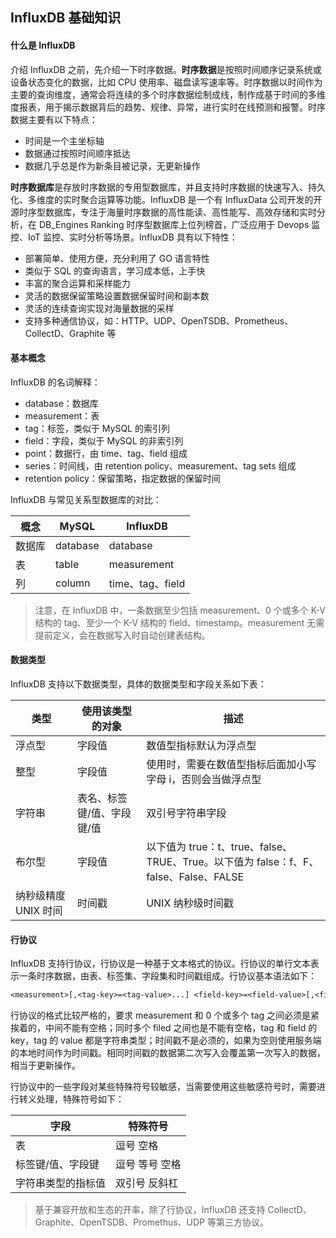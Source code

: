 ## InfluxDB 基础知识

#### 什么是 InfluxDB

介绍 InfluxDB 之前，先介绍一下时序数据。**时序数据**是按照时间顺序记录系统或设备状态变化的数据，比如 CPU 使用率、磁盘读写速率等。时序数据以时间作为主要的查询维度，通常会将连续的多个时序数据绘制成线，制作成基于时间的多维度报表，用于揭示数据背后的趋势、规律、异常，进行实时在线预测和报警。时序数据主要有以下特点：

- 时间是一个主坐标轴
- 数据通过按照时间顺序抵达
- 数据几乎总是作为新条目被记录，无更新操作

**时序数据库**是存放时序数据的专用型数据库，并且支持时序数据的快速写入、持久化、多维度的实时聚合运算等功能。InfluxDB 是一个有 InfluxData 公司开发的开源时序型数据库，专注于海量时序数据的高性能读、高性能写、高效存储和实时分析，在 DB_Engines Ranking 时序型数据库上位列榜首，广泛应用于 Devops 监控、IoT 监控、实时分析等场景。InfluxDB 具有以下特性：

- 部署简单、使用方便，充分利用了 GO 语言特性
- 类似于 SQL 的查询语言，学习成本低，上手快
- 丰富的聚合运算和采样能力
- 灵活的数据保留策略设置数据保留时间和副本数
- 灵活的连续查询实现对海量数据的采样
- 支持多种通信协议，如：HTTP、UDP、OpenTSDB、Prometheus、CollectD、Graphite 等

#### 基本概念

InfluxDB 的名词解释：

- database：数据库
- measurement：表
- tag：标签，类似于 MySQL 的索引列
- field：字段，类似于 MySQL 的非索引列
- point：数据行，由 time、tag、field 组成
- series：时间线，由 retention policy、measurement、tag sets 组成
- retention policy：保留策略，指定数据的保留时间

InfluxDB 与常见关系型数据库的对比：

| 概念   | MySQL    | InfluxDB         |
| ------ | -------- | ---------------- |
| 数据库 | database | database         |
| 表     | table    | measurement      |
| 列     | column   | time、tag、field |

> 注意，在 InfluxDB 中，一条数据至少包括 measurement、0 个或多个 K-V 结构的 tag、至少一个 K-V 结构的 field、timestamp。measurement 无需提前定义，会在数据写入时自动创建表结构。

#### 数据类型

InfluxDB 支持以下数据类型，具体的数据类型和字段关系如下表：

| 类型                 | 使用该类型的对象           | 描述                                                         |
| -------------------- | -------------------------- | ------------------------------------------------------------ |
| 浮点型               | 字段值                     | 数值型指标默认为浮点型                                       |
| 整型                 | 字段值                     | 使用时，需要在数值型指标后面加小写字母 i，否则会当做浮点型   |
| 字符串               | 表名、标签键/值、字段键/值 | 双引号字符串字段                                             |
| 布尔型               | 字段值                     | 以下值为 true：t、true、false、TRUE、True。以下值为 false：f、F、false、False、FALSE |
| 纳秒级精度 UNIX 时间 | 时间戳                     | UNIX 纳秒级时间戳                                            |

#### 行协议

InfluxDB 支持行协议，行协议是一种基于文本格式的协议。行协议的单行文本表示一条时序数据，由表、标签集、字段集和时间戳组成。行协议基本语法如下：

```tex
<measurement>[,<tag-key>=<tag-value>...] <field-key>=<field-value>[,<field2-key>=<field2-value>...] [unix-nano-timestamp]
```

行协议的格式比较严格的，要求 measurement 和 0 个或多个 tag 之间必须是紧挨着的，中间不能有空格；同时多个 filed 之间也是不能有空格，tag 和 field 的 key，tag 的 value 都是字符串类型；时间戳不是必须的，如果为空则使用服务端的本地时间作为时间戳。相同时间戳的数据第二次写入会覆盖第一次写入的数据，相当于更新操作。

行协议中的一些字段对某些特殊符号较敏感，当需要使用这些敏感符号时，需要进行转义处理，特殊符号如下：

| 字段               | 特殊符号       |
| ------------------ | -------------- |
| 表                 | 逗号 空格      |
| 标签键/值、字段键  | 逗号 等号 空格 |
| 字符串类型的指标值 | 双引号 反斜杠  |

> 基于兼容开放和生态的开率，除了行协议，InfluxDB 还支持 CollectD、Graphite、OpenTSDB、Promethus、UDP 等第三方协议。